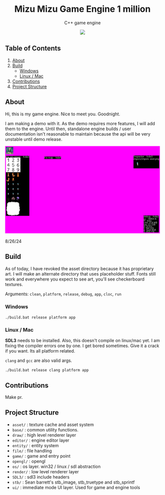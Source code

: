 
<p>
<h1 align="center">Mizu Mizu Game Engine 1 million</h2>
<p align="center">C++ game engine</p>
<p align="center">
<img width="400"src="https://github.com/user-attachments/assets/7ee7d368-0b47-4dda-9650-a31f11ec7557">
</p>
</p>

## Table of Contents

1. [About](#about)
2. [Build](#build)
   - [Windows](#windows)
   - [Linux / Mac](#linux--mac)
3. [Contributions](#contributions)
4. [Project Structure](#project-structure)

## About
Hi, this is my game engine. Nice to meet you. Goodnight.

I am making a demo with it. As the demo requires more features, I will add them to the engine. Until then, standalone engine builds / user documentation isn't reasonable to maintain because the api will be very unstable until demo release.

<p>
<img width="800"src="https://github.com/oh-facts/mizu/blob/main/data/misc/screenshot.png">
</p>
8/26/24

## Build

As of today, I have revoked the asset directory because it has proprietary art. I will make an alternate directory that uses placeholder stuff. Fonts still work and everywhere you expect to see art, you'll see checkerboard textures.

Arguments: `clean`, `platform`, `release`, `debug`, `app`, `cloc`, `run`
### Windows
```
./build.bat release platform app
```

### Linux / Mac
**SDL3** needs to be installed. Also, this doesn't compile on linux/mac yet. I am fixing the compiler errors one by one. I get bored sometimes. Give it a crack if you want. Its all platform related.

`clang` and `gcc` are also valid args. 
```
./build.bat release clang platform app
```

## Contributions
Make pr.

## Project Structure
- `asset/` : texture cache and asset system
- `base/` : common utility functions.
- `draw/` : high level renderer layer
- `editor/` : engine editor layer
- `entity/` : entity system
- `file/` : file handling
- `game/` : game and entry point
- `opengl/` : opengl
- `os/` : os layer. win32 / linux / sdl abstraction
- `render/` : low level renderer layer
- `SDL3/` : sdl3 include headers
- `stb/` : Sean barrett's stb_image, stb_truetype and stb_sprintf
- `ui/` : immediate mode UI layer. Used for game and engine tools
